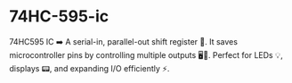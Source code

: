 # 74HC-595-ic
74HC595 IC ➡️ A serial-in, parallel-out shift register 🌟. It saves microcontroller pins by controlling multiple outputs 🖥️🔌. Perfect for LEDs 💡, displays 📟, and expanding I/O efficiently ⚡.
